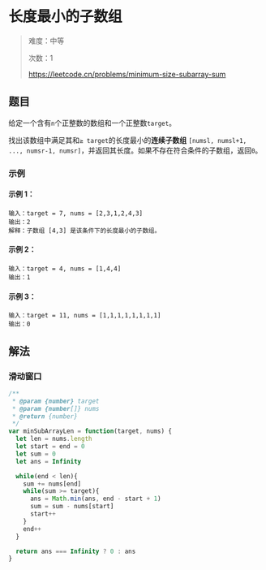 # 长度最小的子数组

> 难度：中等
>
> 次数：1
>
> https://leetcode.cn/problems/minimum-size-subarray-sum

## 题目

给定一个含有`n`个正整数的数组和一个正整数`target`。

找出该数组中满足其和`≥ target`的长度最小的**连续子数组** `[numsl, numsl+1, ..., numsr-1, numsr]`，并返回其长度。如果不存在符合条件的子数组，返回`0`。

### 示例

#### 示例 1：

```
输入：target = 7, nums = [2,3,1,2,4,3]
输出：2
解释：子数组 [4,3] 是该条件下的长度最小的子数组。
```

#### 示例 2：

```
输入：target = 4, nums = [1,4,4]
输出：1
```

#### 示例 3：

```
输入：target = 11, nums = [1,1,1,1,1,1,1,1]
输出：0
```

## 解法

### 滑动窗口

```javascript
/**
 * @param {number} target
 * @param {number[]} nums
 * @return {number}
 */
var minSubArrayLen = function(target, nums) {
  let len = nums.length
  let start = end = 0
  let sum = 0
  let ans = Infinity

  while(end < len){
    sum += nums[end]
    while(sum >= target){
      ans = Math.min(ans, end - start + 1)
      sum = sum - nums[start]
      start++
    }
    end++
  }

  return ans === Infinity ? 0 : ans
}
```
